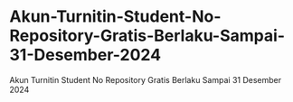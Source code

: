 # Akun-Turnitin-Student-No-Repository-Gratis-Berlaku-Sampai-31-Desember-2024
Akun Turnitin Student No Repository Gratis Berlaku Sampai 31 Desember 2024
